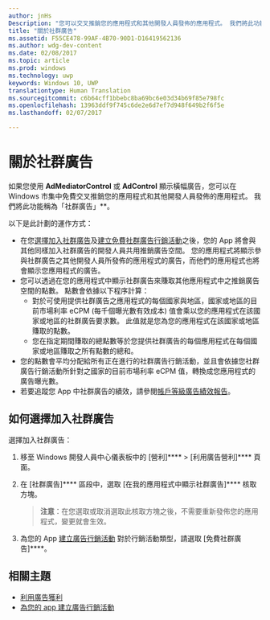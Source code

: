 ```yaml
---
author: jnHs
Description: "您可以交叉推銷您的應用程式和其他開發人員發佈的應用程式。 我們將此功能稱為社群廣告。"
title: "關於社群廣告"
ms.assetid: F55CE478-99AF-4B70-90D1-D16419562136
ms.author: wdg-dev-content
ms.date: 02/08/2017
ms.topic: article
ms.prod: windows
ms.technology: uwp
keywords: Windows 10, UWP
translationtype: Human Translation
ms.sourcegitcommit: c6b64cff1bbebc8ba69bc6e03d34b69f85e798fc
ms.openlocfilehash: 13963ddf9f745c6de2e6d7ef7d948f649b2f6f5e
ms.lasthandoff: 02/07/2017

---
```


# <a name="about-community-ads"></a>關於社群廣告

如果您使用 **AdMediatorControl** 或 **AdControl** 顯示橫幅廣告，您可以在 Windows 市集中免費交叉推銷您的應用程式和其他開發人員發佈的應用程式。 我們將此功能稱為「社群廣告」**。  

以下是此計劃的運作方式：

* 在您[選擇加入社群廣告](#how-to-opt-in-to-community-ads)及[建立免費社群廣告行銷活動](create-an-ad-campaign-for-your-app.md)之後，您的 App 將會與其他同樣加入社群廣告的開發人員共用推銷廣告空間。 您的應用程式將顯示參與社群廣告之其他開發人員所發佈的應用程式的廣告，而他們的應用程式也將會顯示您應用程式的廣告。
* 您可以透過在您的應用程式中顯示社群廣告來賺取其他應用程式中之推銷廣告空間的點數。 點數會依據以下程序計算：
  * 對於可使用提供社群廣告之應用程式的每個國家與地區，國家或地區的目前市場利率 eCPM (每千個曝光數有效成本) 值會乘以您的應用程式在該國家或地區的社群廣告要求數。 此值就是您為您的應用程式在該國家或地區賺取的點數。
  * 您在指定期間賺取的總點數等於您提供社群廣告的每個應用程式在每個國家或地區賺取之所有點數的總和。
* 您的點數會平均分配給所有正在進行的社群廣告行銷活動，並且會依據您社群廣告行銷活動所針對之國家的目前市場利率 eCPM 值，轉換成您應用程式的廣告曝光數。
* 若要追蹤您 App 中社群廣告的績效，請參閱[帳戶等級廣告績效報告](advertising-performance-report.md#account-level-advertising-performance-report)。

## <a name="how-to-opt-in-to-community-ads"></a>如何選擇加入社群廣告

選擇加入社群廣告：

1. 移至 Windows 開發人員中心儀表板中的 [營利]**** &gt; [利用廣告營利]**** 頁面。
2. 在 [社群廣告]**** 區段中，選取 [在我的應用程式中顯示社群廣告]**** 核取方塊。
   > **注意**：在您選取或取消選取此核取方塊之後，不需要重新發佈您的應用程式，變更就會生效。

3. 為您的 App [建立廣告行銷活動](create-an-ad-campaign-for-your-app.md) 對於行銷活動類型，請選取 [免費社群廣告]****。


## <a name="related-topics"></a>相關主題

* [利用廣告獲利](monetize-with-ads.md)
* [為您的 app 建立廣告行銷活動](create-an-ad-campaign-for-your-app.md)

